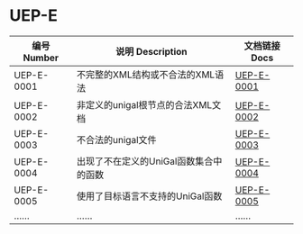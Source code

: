 # UEP-E

| 编号 Number | 说明 Description                  | 文档链接 Docs |
| ----------- | --------------------------------- | ------------- |
| UEP-E-0001  | 不完整的XML结构或不合法的XML语法  | [UEP-E-0001](UEP-E-0001.md)    |
| UEP-E-0002  | 非定义的unigal根节点的合法XML文档 | [UEP-E-0002](UEP-E-0002.md)    |
| UEP-E-0003  | 不合法的unigal文件                | [UEP-E-0003](UEP-E-0003.md)    |
| UEP-E-0004 | 出现了不在定义的UniGal函数集合中的函数 | [UEP-E-0004](UEP-E-0004.md) |
| UEP-E-0005 | 使用了目标语言不支持的UniGal函数 | [UEP-E-0005](UEP-E-0005.md) |
| …… | …… | …… |


